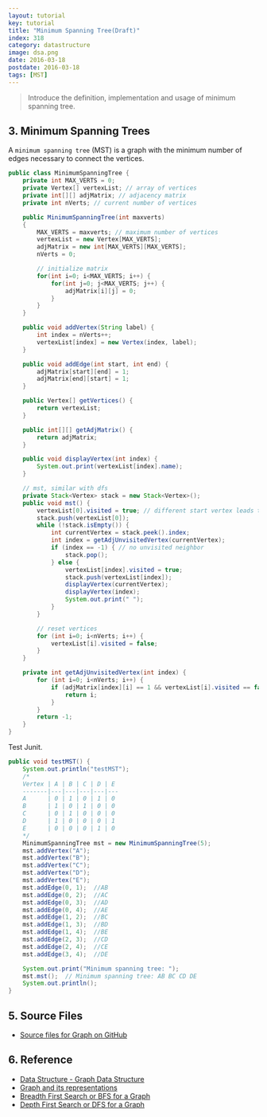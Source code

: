 ```yaml
---
layout: tutorial
key: tutorial
title: "Minimum Spanning Tree(Draft)"
index: 318
category: datastructure
image: dsa.png
date: 2016-03-18
postdate: 2016-03-18
tags: [MST]
---
```


> Introduce the definition, implementation and usage of minimum spanning tree.

## 3. Minimum Spanning Trees
A `minimum spanning tree` (MST) is a graph with the minimum number of edges necessary to connect the vertices.
```java
public class MinimumSpanningTree {
    private int MAX_VERTS = 0;
    private Vertex[] vertexList; // array of vertices
    private int[][] adjMatrix; // adjacency matrix
    private int nVerts; // current number of vertices

    public MinimumSpanningTree(int maxverts)
    {
        MAX_VERTS = maxverts; // maximum number of vertices
        vertexList = new Vertex[MAX_VERTS];
        adjMatrix = new int[MAX_VERTS][MAX_VERTS];
        nVerts = 0;

        // initialize matrix
        for(int i=0; i<MAX_VERTS; i++) {
            for(int j=0; j<MAX_VERTS; j++) {
                adjMatrix[i][j] = 0;
            }
        }
    }

    public void addVertex(String label) {
        int index = nVerts++;
        vertexList[index] = new Vertex(index, label);
    }

    public void addEdge(int start, int end) {
        adjMatrix[start][end] = 1;
        adjMatrix[end][start] = 1;
    }

    public Vertex[] getVertices() {
        return vertexList;
    }

    public int[][] getAdjMatrix() {
        return adjMatrix;
    }

    public void displayVertex(int index) {
        System.out.print(vertexList[index].name);
    }

    // mst, similar with dfs
    private Stack<Vertex> stack = new Stack<Vertex>();
    public void mst() {
        vertexList[0].visited = true; // different start vertex leads to different mst.
        stack.push(vertexList[0]);
        while (!stack.isEmpty()) {
            int currentVertex = stack.peek().index;
            int index = getAdjUnvisitedVertex(currentVertex);
            if (index == -1) { // no unvisited neighbor
                stack.pop();
            } else {
                vertexList[index].visited = true;
                stack.push(vertexList[index]);
                displayVertex(currentVertex);
                displayVertex(index);
                System.out.print(" ");
            }
        }

        // reset vertices
        for (int i=0; i<nVerts; i++) {
            vertexList[i].visited = false;
        }
    }

    private int getAdjUnvisitedVertex(int index) {
        for (int i=0; i<nVerts; i++) {
            if (adjMatrix[index][i] == 1 && vertexList[i].visited == false) {
                return i;
            }
        }
        return -1;
    }
}
```
Test Junit.
```java
public void testMST() {
    System.out.println("testMST");
    /*
    Vertex | A | B | C | D | E
    -------|---|---|---|---|---
    A      | 0 | 1 | 0 | 1 | 0
    B      | 1 | 0 | 1 | 0 | 0
    C      | 0 | 1 | 0 | 0 | 0
    D      | 1 | 0 | 0 | 0 | 1
    E      | 0 | 0 | 0 | 1 | 0
    */
    MinimumSpanningTree mst = new MinimumSpanningTree(5);
    mst.addVertex("A");
    mst.addVertex("B");
    mst.addVertex("C");
    mst.addVertex("D");
    mst.addVertex("E");
    mst.addEdge(0, 1);  //AB
    mst.addEdge(0, 2);  //AC
    mst.addEdge(0, 3);  //AD
    mst.addEdge(0, 4);  //AE
    mst.addEdge(1, 2);  //BC
    mst.addEdge(1, 3);  //BD
    mst.addEdge(1, 4);  //BE
    mst.addEdge(2, 3);  //CD
    mst.addEdge(2, 4);  //CE
    mst.addEdge(3, 4);  //DE

    System.out.print("Minimum spanning tree: ");
    mst.mst();  // Minimum spanning tree: AB BC CD DE
    System.out.println();
}
```

## 5. Source Files
* [Source files for Graph on GitHub](https://github.com/jojozhuang/DataStructure/tree/master/Graph)

## 6. Reference
* [Data Structure - Graph Data Structure](https://www.tutorialspoint.com/data_structures_algorithms/graph_data_structure.htm)
* [Graph and its representations](https://www.geeksforgeeks.org/graph-and-its-representations/)
* [Breadth First Search or BFS for a Graph](https://www.geeksforgeeks.org/breadth-first-search-or-bfs-for-a-graph/)
* [Depth First Search or DFS for a Graph](https://www.geeksforgeeks.org/depth-first-search-or-dfs-for-a-graph/)
